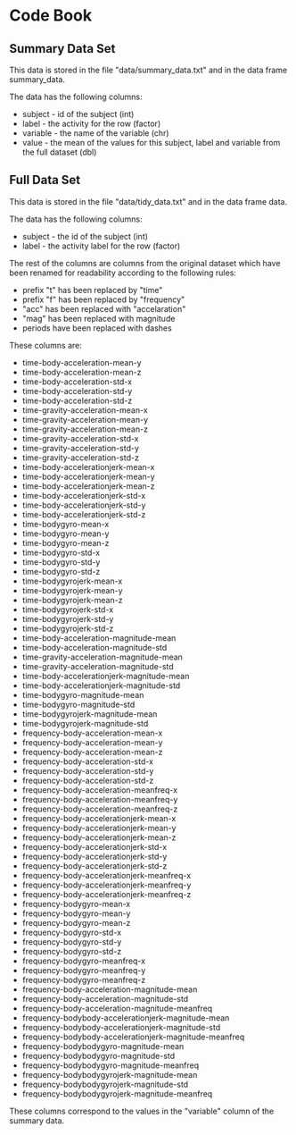 Code Book
=========

## Summary Data Set
This data is stored in the file "data/summary_data.txt" and in the data frame summary_data.

The data has the following columns:
- subject - id of the subject (int)
- label - the activity for the row (factor)
- variable - the name of the variable (chr)
- value - the mean of the values for this subject, label and variable from the full dataset (dbl)

## Full Data Set
This data is stored in the file "data/tidy_data.txt" and in the data frame data.

The data has the following columns:
- subject - the id of the subject (int)
- label - the activity label for the row (factor)

The rest of the columns are columns from the original dataset which have been renamed for readability according to the following rules:
- prefix "t" has been replaced by "time"
- prefix "f" has been replaced by "frequency"
- "acc" has been replaced with "accelaration"
- "mag" has been replaced with magnitude
- periods have been replaced with dashes

These columns are:
- time-body-acceleration-mean-y                          
- time-body-acceleration-mean-z                         
- time-body-acceleration-std-x                           
- time-body-acceleration-std-y                          
- time-body-acceleration-std-z                           
- time-gravity-acceleration-mean-x                      
- time-gravity-acceleration-mean-y                       
- time-gravity-acceleration-mean-z                      
- time-gravity-acceleration-std-x                        
- time-gravity-acceleration-std-y                       
- time-gravity-acceleration-std-z                        
- time-body-accelerationjerk-mean-x                     
- time-body-accelerationjerk-mean-y                      
- time-body-accelerationjerk-mean-z                     
- time-body-accelerationjerk-std-x                       
- time-body-accelerationjerk-std-y                      
- time-body-accelerationjerk-std-z                       
- time-bodygyro-mean-x                                  
- time-bodygyro-mean-y                                   
- time-bodygyro-mean-z                                  
- time-bodygyro-std-x                                    
- time-bodygyro-std-y                                   
- time-bodygyro-std-z                                    
- time-bodygyrojerk-mean-x                              
- time-bodygyrojerk-mean-y                               
- time-bodygyrojerk-mean-z                              
- time-bodygyrojerk-std-x                                
- time-bodygyrojerk-std-y                               
- time-bodygyrojerk-std-z                                
- time-body-acceleration-magnitude-mean                 
- time-body-acceleration-magnitude-std                   
- time-gravity-acceleration-magnitude-mean              
- time-gravity-acceleration-magnitude-std                
- time-body-accelerationjerk-magnitude-mean             
- time-body-accelerationjerk-magnitude-std               
- time-bodygyro-magnitude-mean                          
- time-bodygyro-magnitude-std                            
- time-bodygyrojerk-magnitude-mean                      
- time-bodygyrojerk-magnitude-std                        
- frequency-body-acceleration-mean-x                    
- frequency-body-acceleration-mean-y                     
- frequency-body-acceleration-mean-z                    
- frequency-body-acceleration-std-x                      
- frequency-body-acceleration-std-y                     
- frequency-body-acceleration-std-z                      
- frequency-body-acceleration-meanfreq-x                
- frequency-body-acceleration-meanfreq-y                 
- frequency-body-acceleration-meanfreq-z               
- frequency-body-accelerationjerk-mean-x                 
- frequency-body-accelerationjerk-mean-y                
- frequency-body-accelerationjerk-mean-z                 
- frequency-body-accelerationjerk-std-x                 
- frequency-body-accelerationjerk-std-y                  
- frequency-body-accelerationjerk-std-z                 
- frequency-body-accelerationjerk-meanfreq-x             
- frequency-body-accelerationjerk-meanfreq-y            
- frequency-body-accelerationjerk-meanfreq-z             
- frequency-bodygyro-mean-x                             
- frequency-bodygyro-mean-y                              
- frequency-bodygyro-mean-z                             
- frequency-bodygyro-std-x                               
- frequency-bodygyro-std-y                              
- frequency-bodygyro-std-z                               
- frequency-bodygyro-meanfreq-x                         
- frequency-bodygyro-meanfreq-y                          
- frequency-bodygyro-meanfreq-z                         
- frequency-body-acceleration-magnitude-mean             
- frequency-body-acceleration-magnitude-std             
- frequency-body-acceleration-magnitude-meanfreq         
- frequency-bodybody-accelerationjerk-magnitude-mean    
- frequency-bodybody-accelerationjerk-magnitude-std      
- frequency-bodybody-accelerationjerk-magnitude-meanfreq
- frequency-bodybodygyro-magnitude-mean                  
- frequency-bodybodygyro-magnitude-std                  
- frequency-bodybodygyro-magnitude-meanfreq              
- frequency-bodybodygyrojerk-magnitude-mean             
- frequency-bodybodygyrojerk-magnitude-std               
- frequency-bodybodygyrojerk-magnitude-meanfreq  

These columns correspond to the values in the "variable" column of the summary data.
